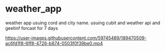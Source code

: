 # weather_app

weather app usuing cord and city name.
usuing cubit and weather api and geetinf forcast for 7 days

https://user-images.githubusercontent.com/59745489/189470509-ac6fd1f8-6ff8-4726-b874-0503f0f39be0.mp4
